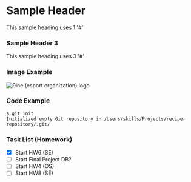 # Sample Header

This sample heading uses 1 '#'

### Sample Header 3

This sample heading uses 3 '#'

### Image Example

![9ine (esport organization) logo](https://img-cdn.hltv.org/teamlogo/BGC4LXlC8s4W0xWyelk2BI.png?ixlib=java-2.1.0&w=100&s=d7c215c893f546cf02505252ba744698)


### Code Example 
```
$ git init
Initialized empty Git repository in /Users/skills/Projects/recipe-repository/.git/
```

### Task List (Homework)

- [x] Start HW6 (SE)
- [ ]	Start Final Project DB?
- [ ]	Start HW4 (OS)
- [ ]	Start HW8 (SE)
